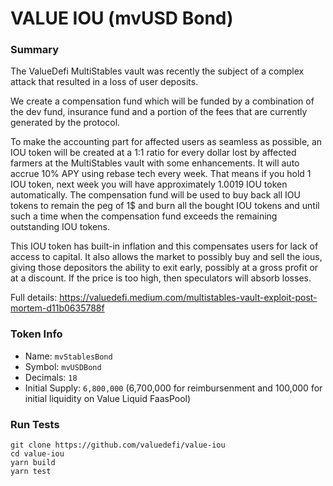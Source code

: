 # VALUE IOU (mvUSD Bond)

### Summary

The ValueDefi MultiStables vault was recently the subject of a complex attack that resulted in a loss of user deposits.

We create a compensation fund which will be funded by a combination of the dev fund, insurance fund and a portion of the fees that are currently generated by the protocol.

To make the accounting part for affected users as seamless as possible, an IOU token will be created at a 1:1 ratio for every dollar lost by affected farmers at the MultiStables vault with some enhancements. It will auto accrue 10% APY using rebase tech every week. That means if you hold 1 IOU token, next week you will have approximately 1.0019 IOU token automatically. The compensation fund will be used to buy back all IOU tokens to remain the peg of 1$ and burn all the bought IOU tokens and until such a time when the compensation fund exceeds the remaining outstanding IOU tokens.

This IOU token has built-in inflation and this compensates users for lack of access to capital. It also allows the market to possibly buy and sell the ious, giving those depositors the ability to exit early, possibly at a gross profit or at a discount. If the price is too high, then speculators will absorb losses.

Full details: https://valuedefi.medium.com/multistables-vault-exploit-post-mortem-d11b0635788f

### Token Info
- Name: `mvStablesBond`
- Symbol: `mvUSDBond`
- Decimals: `18`
- Initial Supply: `6,800,000` (6,700,000 for reimbursenment and 100,000 for initial liquidity on Value Liquid FaasPool)

### Run Tests

```
git clone https://github.com/valuedefi/value-iou
cd value-iou
yarn build
yarn test
```